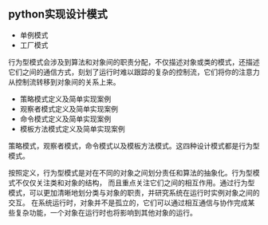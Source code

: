 ## python实现设计模式
- 单例模式
- 工厂模式

行为型模式会涉及到算法和对象间的职责分配，不仅描述对象或类的模式，还描述它们之间的通信方式，刻划了运行时难以跟踪的复杂的控制流，它们将你的注意力从控制流转移到对象间的关系上来。

- 策略模式定义及简单实现案例
- 观察者模式定义及简单实现案例
- 命令模式定义及简单实现案例
- 模板方法模式定义及简单实现案例

策略模式，观察者模式，命令模式以及模板方法模式。这四种设计模式都是行为型模式。

按照定义，行为型模式是对在不同的对象之间划分责任和算法的抽象化。行为型模式不仅仅关注类和对象的结构，
而且重点关注它们之间的相互作用。通过行为型模式，可以更加清晰地划分类与对象的职责，并研究系统在运行时实例对象之间的交互。
在系统运行时，对象并不是孤立的，它们可以通过相互通信与协作完成某些复杂功能，一个对象在运行时也将影响到其他对象的运行。
